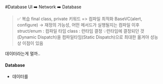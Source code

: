 #Database UI ➡️ Network ➡️ Database

> ✅ 복습
> final class, private 키워드 => 컴파일 최적화
> BaseVC(alert, configure) -> 재정의 가능성, 어떤 메서드가 실행될지는 컴파일 이후
> struct/enum : 컴파일 타임
> class : 런타임 결정 
> 💡런타임에 결정되던 것(Dynamic Dispatch)을 컴파일타임(Static Dispatch)으로 최대한 옮겨야 성능상 이점이 있음

데이터라는게 멀까..
#### Database
- 데이터를 